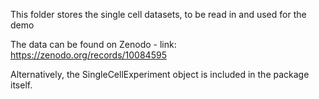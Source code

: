 This folder stores the single cell datasets, to be read in and used for the demo

The data can be found on Zenodo - link: https://zenodo.org/records/10084595

Alternatively, the SingleCellExperiment object is included in the package itself.
